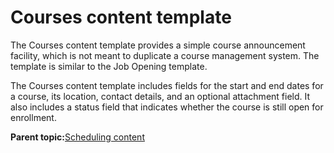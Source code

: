 # Courses content template 

The Courses content template provides a simple course announcement facility, which is not meant to duplicate a course management system. The template is similar to the Job Opening template.

The Courses content template includes fields for the start and end dates for a course, its location, contact details, and an optional attachment field. It also includes a status field that indicates whether the course is still open for enrollment.

**Parent topic:**[Scheduling content ](../ctc/ctc_arch_contypes_sched.md)

